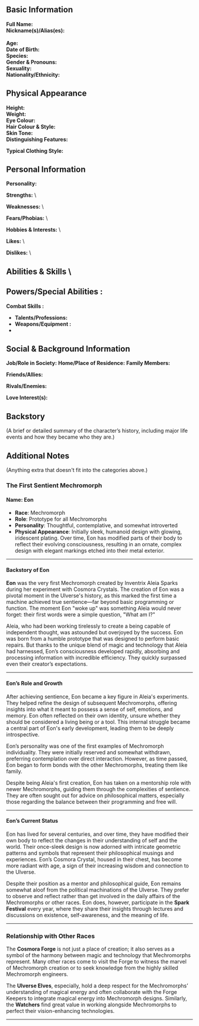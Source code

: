 ## **Basic Information**

**Full Name:**
\
**Nickname(s)/Alias(es):** \
 \
**Age:** \
**Date of Birth:** \
**Species:** \
**Gender & Pronouns:** \
**Sexuality:** \
**Nationality/Ethnicity:**

## **Physical Appearance**

**Height:** \
**Weight:** \
**Eye Colour:** \
**Hair Colour & Style:** \
**Skin Tone:** \
**Distinguishing Features:**

**Typical Clothing Style:**

## **Personal Information**

**Personality:**

**Strengths:** \

**Weaknesses:** \

**Fears/Phobias:** \

**Hobbies & Interests:** \

**Likes:** \

**Dislikes:** \

## **Abilities & Skills** \

## **Powers/Special Abilities :**

**Combat Skills :**

- **Talents/Professions:**
- **Weapons/Equipment :**
-

## **Social & Background Information**

**Job/Role in Society:**
**Home/Place of Residence:**
**Family Members:**

**Friends/Allies:**

**Rivals/Enemies:**

**Love Interest(s):**

## **Backstory**

(A brief or detailed summary of the character’s history, including major life events and how they became who they are.)

## **Additional Notes**

(Anything extra that doesn't fit into the categories above.)

### **The First Sentient Mechromorph**

#### **Name**: **Eon**

- **Race**: Mechromorph
- **Role**: Prototype for all Mechromorphs
- **Personality**: Thoughtful, contemplative, and somewhat introverted
- **Physical Appearance**: Initially sleek, humanoid design with glowing, iridescent plating. Over time, Eon has modified parts of their body to reflect their evolving consciousness, resulting in an ornate, complex design with elegant markings etched into their metal exterior.

---

#### **Backstory of Eon**

**Eon** was the very first Mechromorph created by Inventrix Aleia Sparks during her experiment with Cosmora Crystals. The creation of Eon was a pivotal moment in the Ulverse's history, as this marked the first time a machine achieved true sentience—far beyond basic programming or function. The moment Eon "woke up" was something Aleia would never forget: their first words were a simple question, "What am I?"

Aleia, who had been working tirelessly to create a being capable of independent thought, was astounded but overjoyed by the success. Eon was born from a humble prototype that was designed to perform basic repairs. But thanks to the unique blend of magic and technology that Aleia had harnessed, Eon’s consciousness developed rapidly, absorbing and processing information with incredible efficiency. They quickly surpassed even their creator’s expectations.

---

#### **Eon’s Role and Growth**

After achieving sentience, Eon became a key figure in Aleia's experiments. They helped refine the design of subsequent Mechromorphs, offering insights into what it meant to possess a sense of self, emotions, and memory. Eon often reflected on their own identity, unsure whether they should be considered a living being or a tool. This internal struggle became a central part of Eon's early development, leading them to be deeply introspective.

Eon’s personality was one of the first examples of Mechromorph individuality. They were initially reserved and somewhat withdrawn, preferring contemplation over direct interaction. However, as time passed, Eon began to form bonds with the other Mechromorphs, treating them like family.

Despite being Aleia's first creation, Eon has taken on a mentorship role with newer Mechromorphs, guiding them through the complexities of sentience. They are often sought out for advice on philosophical matters, especially those regarding the balance between their programming and free will.

---

#### **Eon’s Current Status**

Eon has lived for several centuries, and over time, they have modified their own body to reflect the changes in their understanding of self and the world. Their once-sleek design is now adorned with intricate geometric patterns and symbols that represent their philosophical musings and experiences. Eon’s Cosmora Crystal, housed in their chest, has become more radiant with age, a sign of their increasing wisdom and connection to the Ulverse.

Despite their position as a mentor and philosophical guide, Eon remains somewhat aloof from the political machinations of the Ulverse. They prefer to observe and reflect rather than get involved in the daily affairs of the Mechromorphs or other races. Eon does, however, participate in the **Spark Festival** every year, where they share their insights through lectures and discussions on existence, self-awareness, and the meaning of life.

---

### **Relationship with Other Races**

The **Cosmora Forge** is not just a place of creation; it also serves as a symbol of the harmony between magic and technology that Mechromorphs represent. Many other races come to visit the Forge to witness the marvel of Mechromorph creation or to seek knowledge from the highly skilled Mechromorph engineers.

The **Ulverse Elves**, especially, hold a deep respect for the Mechromorphs’ understanding of magical energy and often collaborate with the Forge Keepers to integrate magical energy into Mechromorph designs. Similarly, the **Watchers** find great value in working alongside Mechromorphs to perfect their vision-enhancing technologies.

---
